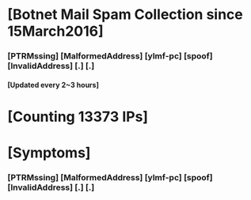 # [Botnet Mail Spam Collection since 15March2016]
### [PTRMssing] [MalformedAddress] [ylmf-pc] [spoof] [InvalidAddress] [.] [.]
#### [Updated every 2~3 hours]

# [Counting 13373 IPs]

# [Symptoms] 
###   [PTRMssing] [MalformedAddress] [ylmf-pc] [spoof] [InvalidAddress] [.] [.]
